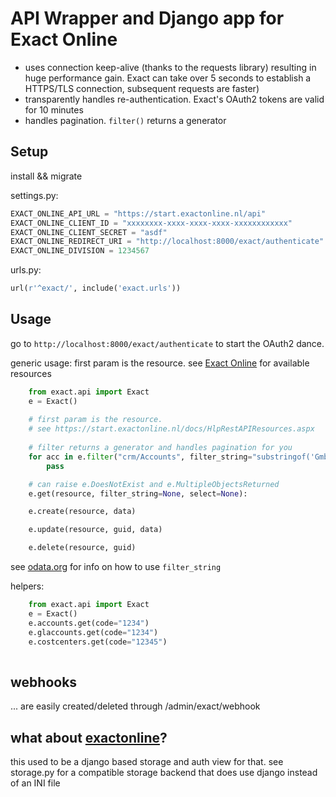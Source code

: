 API Wrapper and Django app for Exact Online
===========================================

* uses connection keep-alive (thanks to the requests library) resulting in huge performance gain. Exact can take over 5 seconds to establish a HTTPS/TLS connection, subsequent requests are faster)
* transparently handles re-authentication. Exact's OAuth2 tokens are valid for 10 minutes
* handles pagination. `filter()` returns a generator

Setup
-----

install && migrate

settings.py:
```python
EXACT_ONLINE_API_URL = "https://start.exactonline.nl/api"
EXACT_ONLINE_CLIENT_ID = "xxxxxxxx-xxxx-xxxx-xxxx-xxxxxxxxxxxx"
EXACT_ONLINE_CLIENT_SECRET = "asdf"
EXACT_ONLINE_REDIRECT_URI = "http://localhost:8000/exact/authenticate"
EXACT_ONLINE_DIVISION = 1234567
```

urls.py:
```python
url(r'^exact/', include('exact.urls'))
```


Usage
-----

go to `http://localhost:8000/exact/authenticate` to start the OAuth2 dance.

generic usage:
first param is the resource.
see [Exact Online](https://start.exactonline.nl/docs/HlpRestAPIResources.aspx) for available resources

```python
    from exact.api import Exact
    e = Exact()
    
    # first param is the resource.
    # see https://start.exactonline.nl/docs/HlpRestAPIResources.aspx
    
    # filter returns a generator and handles pagination for you
    for acc in e.filter("crm/Accounts", filter_string="substringof('GmbH', Name) eq true"):
        pass

    # can raise e.DoesNotExist and e.MultipleObjectsReturned
    e.get(resource, filter_string=None, select=None):

    e.create(resource, data)

    e.update(resource, guid, data)

    e.delete(resource, guid)
```

see [odata.org](http://www.odata.org/documentation/odata-version-2-0/uri-conventions/#FilterSystemQueryOption) for info on how to use `filter_string`


helpers:
```python
    from exact.api import Exact
    e = Exact()
    e.accounts.get(code="1234")
    e.glaccounts.get(code="1234")
    e.costcenters.get(code="12345")
    
```


webhooks
--------
... are easily created/deleted through /admin/exact/webhook

what about [exactonline](https://github.com/ossobv/exactonline)?
----------------------------------------------------------------
this used to be a django based storage and auth view for that.
see storage.py for a compatible storage backend that does use django instead of an INI file